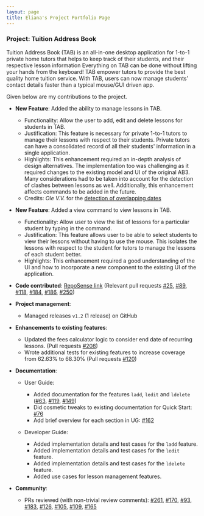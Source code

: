 ```yaml
---
layout: page
title: Eliana's Project Portfolio Page
---
```


### Project: Tuition Address Book
Tuition Address Book (TAB) is an all-in-one desktop application for 1-to-1 private home tutors that helps to keep track of their students, and their respective lesson information Everything on TAB can be done without lifting your hands from the keyboard! TAB empower tutors to provide the best quality home tuition service. With TAB, users can now manage students’ contact details faster than a typical mouse/GUI driven app.

Given below are my contributions to the project.

* **New Feature**: Added the ability to manage lessons in TAB.
  * Functionality: Allow the user to add, edit and delete lessons for students in TAB.
  * Justification: This feature is necessary for private 1-to-1 tutors to manage their lessons with respect to their students. Private tutors can have a consolidated record of all their students' information in a single application.
  * Highlights: This enhancement required an in-depth analysis of design alternatives. The implementation too was challenging as it required changes to the existing model and UI of the original AB3. Many considerations had to be taken into account for the detection of clashes between lessons as well. Additionally, this enhancement affects commands to be added in the future.
  * Credits: *Ole V.V.* for the [detection of overlapping dates](https://stackoverflow.com/questions/60785426/)

* **New Feature**: Added a view command to view lessons in TAB.
  * Functionality: Allow user to view the list of lessons for a particular student by typing in the command.
  * Justification: This feature allows user to be able to select students to view their lessons without having to use the mouse. This isolates the lessons with respect to the student for tutors to manage the lessons of each student better.
  * Highlights: This enhancement required a good understanding of the UI and how to incorporate a new component to the existing UI of the application.

* **Code contributed**: [RepoSense link](https://nus-cs2103-ay2122s1.github.io/tp-dashboard/#breakdown=true&search=eeliana) (Relevant pull requests [\#25](https://github.com/AY2122S1-CS2103T-F13-3/tp/pull/25), [\#89](https://github.com/AY2122S1-CS2103T-F13-3/tp/pull/89), [\#118](https://github.com/AY2122S1-CS2103T-F13-3/tp/pull/118), [\#184](https://github.com/AY2122S1-CS2103T-F13-3/tp/pull/184), [\#186](https://github.com/AY2122S1-CS2103T-F13-3/tp/pull/186), [\#250](https://github.com/AY2122S1-CS2103T-F13-3/tp/pull/250))

* **Project management**:
  * Managed releases `v1.2` (1 release) on GitHub

* **Enhancements to existing features**:
  * Updated the fees calculator logic to consider end date of recurring lessons. (Pull requests [\#208](https://github.com/AY2122S1-CS2103T-F13-3/tp/pull/208))
  * Wrote additional tests for existing features to increase coverage from 62.63% to 68.30% (Pull requests [\#120](https://github.com/AY2122S1-CS2103T-F13-3/tp/pull/120))

* **Documentation**:
  * User Guide:
    * Added documentation for the features `ladd`, `ledit` and `ldelete` ([\#63](https://github.com/AY2122S1-CS2103T-F13-3/tp/pull/63), [\#119](https://github.com/AY2122S1-CS2103T-F13-3/tp/pull/119), [\#149](https://github.com/AY2122S1-CS2103T-F13-3/tp/pull/149))
    * Did cosmetic tweaks to existing documentation for Quick Start: [\#76](https://github.com/AY2122S1-CS2103T-F13-3/tp/pull/76)
    * Add brief overview for each section in UG: [\#162](https://github.com/AY2122S1-CS2103T-F13-3/tp/pull/162)
    
  * Developer Guide:
    * Added implementation details and test cases for the `ladd` feature.
    * Added implementation details and test cases for the `ledit` feature.
    * Added implementation details and test cases for the `ldelete` feature.
    * Added use cases for lesson management features.
  
* **Community**:
  * PRs reviewed (with non-trivial review comments): [\#261](https://github.com/AY2122S1-CS2103T-F13-3/tp/pull/261), [\#170](https://github.com/AY2122S1-CS2103T-F13-3/tp/pull/170), [\#93](https://github.com/AY2122S1-CS2103T-F13-3/tp/pull/93), [\#183](https://github.com/AY2122S1-CS2103T-F13-3/tp/pull/183), [\#126](https://github.com/AY2122S1-CS2103T-F13-3/tp/pull/126), [\#105](https://github.com/AY2122S1-CS2103T-F13-3/tp/pull/105), [\#109](https://github.com/AY2122S1-CS2103T-F13-3/tp/pull/109), [\#165](https://github.com/AY2122S1-CS2103T-F13-3/tp/pull/165)
  

